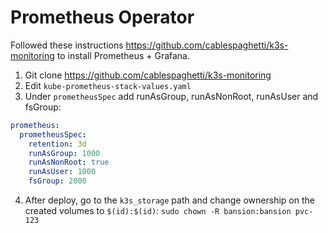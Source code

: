 # Prometheus Operator
Followed these instructions https://github.com/cablespaghetti/k3s-monitoring to install Prometheus + Grafana.

1. Git clone https://github.com/cablespaghetti/k3s-monitoring
2. Edit `kube-prometheus-stack-values.yaml` 
3. Under `prometheusSpec` add runAsGroup, runAsNonRoot, runAsUser and fsGroup:
```yaml
prometheus:
  prometheusSpec:
    retention: 3d
    runAsGroup: 1000
    runAsNonRoot: true
    runAsUser: 1000
    fsGroup: 2000

```
4. After deploy, go to the `k3s_storage` path and change ownership on the created volumes to `$(id):$(id)`:
`sudo chown -R bansion:bansion pvc-123`